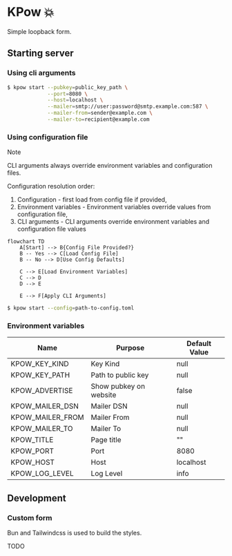 # KPow 💥

Simple loopback form.

## Starting server

### Using cli arguments

```sh
$ kpow start --pubkey=public_key_path \
             --port=8080 \
             --host=localhost \
             --mailer=smtp://user:password@smtp.example.com:587 \
             --mailer-from=sender@example.com \
             --mailer-to=recipient@example.com
```

### Using configuration file

> [!NOTE]
> CLI arguments always override environment variables and configuration files.

Configuration resolution order:

1. Configuration - first load from config file if provided,
2. Environment variables - Environment variables override values from configuration file,
3. CLI arguments - CLI arguments override environment variables and configuration file values

```mermaid
flowchart TD
    A[Start] --> B{Config File Provided?}
    B -- Yes --> C[Load Config File]
    B -- No --> D[Use Config Defaults]

    C --> E[Load Environment Variables]
    C --> D
    D --> E

    E --> F[Apply CLI Arguments]
```

```sh
$ kpow start --config=path-to-config.toml
```

### Environment variables

| Name             | Purpose                | Default Value |
| ---------------- | ---------------------- | ------------- |
| KPOW_KEY_KIND    | Key Kind               | null          |
| KPOW_KEY_PATH    | Path to public key     | null          |
| KPOW_ADVERTISE   | Show pubkey on website | false         |
| KPOW_MAILER_DSN  | Mailer DSN             | null          |
| KPOW_MAILER_FROM | Mailer From            | null          |
| KPOW_MAILER_TO   | Mailer To              | null          |
| KPOW_TITLE       | Page title             | ""            |
| KPOW_PORT        | Port                   | 8080          |
| KPOW_HOST        | Host                   | localhost     |
| KPOW_LOG_LEVEL   | Log Level              | info          |

## Development

### Custom form

Bun and Tailwindcss is used to build the styles.

TODO
